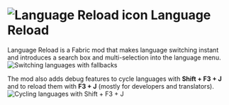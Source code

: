 # ![Language Reload icon](https://i.imgur.com/ooQGaC7.png) Language Reload

Language Reload is a Fabric mod that makes language switching instant and introduces a search box and multi-selection 
into the language menu.
![Switching languages with fallbacks](https://i.imgur.com/0FSGfrF.gif)

The mod also adds debug features to cycle languages with **Shift + F3 + J** and to reload them with
**F3 + J** (mostly for developers and translators).
![Cycling languages with Shift + F3 + J](https://i.imgur.com/WMAhvCM.gif)
